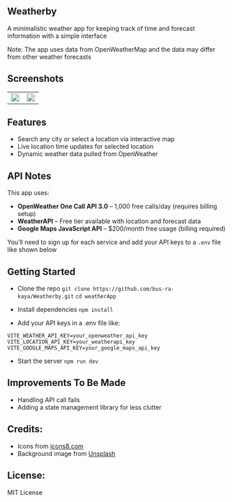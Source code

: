 ## Weatherby

A minimalistic weather app for keeping track of time and forecast information with a simple interface

Note:  The app uses data from OpenWeatherMap and the data may differ from other weather forecasts

## Screenshots
<table>
  <tr>
    <td><img src="https://github.com/user-attachments/assets/e8e4ff5c-61ab-48f2-aafa-dff4496c28da" width="100%"/></td>
    <td><img width="100%" src="https://github.com/user-attachments/assets/e2deb623-fb39-40db-984d-2b5a47ac9f44" /></td>
  </tr>
</table>


## Features

* Search any city or select a location via interactive map
* Live location time updates for selected location
* Dynamic weather data pulled from OpenWeather


## API Notes

This app uses:
- **OpenWeather One Call API 3.0** – 1,000 free calls/day (requires billing setup)
- **WeatherAPI** – Free tier available with location and forecast data
- **Google Maps JavaScript API** – $200/month free usage (billing required)

You’ll need to sign up for each service and add your API keys to a `.env` file like shown below

## Getting Started

* Clone the repo
```git clone https://github.com/bus-ra-kaya/Weatherby.git```
```cd weatherApp```

* Install dependencies
```npm install```

* Add your API keys in a .env file like:

```VITE_WEATHER_API_KEY=your_openweather_api_key```
```VITE_LOCATION_API_KEY=your_weatherapi_key```
```VITE_GOOGLE_MAPS_API_KEY=your_google_maps_api_key```

* Start the server
```npm run dev```

## Improvements To Be Made
* Handling API call fails
* Adding a state management library for less clutter

## Credits:
* Icons from [icons8.com](https://icons8.com/)
* Background image from [Unsplash](https://unsplash.com/photos/silhouette-of-trees-during-daytime-QRBe3Ithczs)

## License:
MIT License

